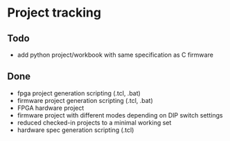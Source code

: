 # Project tracking

## Todo

- add python project/workbook with same specification as C firmware

## Done

- fpga project generation scripting (.tcl, .bat)
- firmware project generation scripting (.tcl, .bat)
- FPGA hardware project
- firmware project with different modes depending on DIP switch settings
- reduced checked-in projects to a minimal working set
- hardware spec generation scripting (.tcl)
